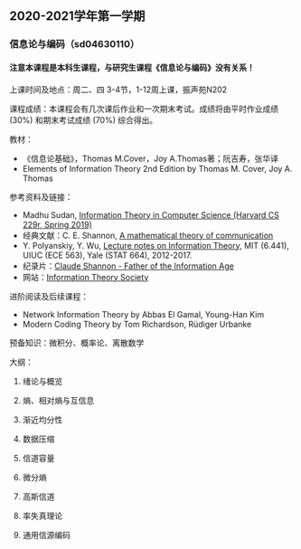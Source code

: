 ## 2020-2021学年第一学期
### 信息论与编码（sd04630110）
#### 注意本课程是本科生课程，与研究生课程《信息论与编码》没有关系！

上课时间及地点：周二、四 3-4节，1-12周上课，振声苑N202

课程成绩：本课程会有几次课后作业和一次期末考试。成绩将由平时作业成绩 (30%) 和期末考试成绩 (70%) 综合得出。

教材：
* 《信息论基础》，Thomas M.Cover，Joy A.Thomas著；阮吉寿，张华译
* Elements of Information Theory 2nd Edition by Thomas M. Cover, Joy A. Thomas

参考资料及链接：
* Madhu Sudan, [Information Theory in Computer Science (Harvard CS 229r, Spring 2019)](http://people.seas.harvard.edu/~madhusudan/courses/Spring2019/)
* 经典文献：C. E. Shannon, [A mathematical theory of communication](https://dl.acm.org/doi/10.1145/584091.584093)
* Y. Polyanskiy, Y. Wu, [Lecture notes on Information Theory](http://people.lids.mit.edu/yp/homepage/data/itlectures_v5.pdf), MIT (6.441), UIUC (ECE 563), Yale (STAT 664), 2012-2017.
* 纪录片：[Claude Shannon - Father of the Information Age](https://v.qq.com/x/page/a0197khdkeg.html)
* 网站：[Information Theory Society](https://www.itsoc.org/)

进阶阅读及后续课程：
* Network Information Theory by Abbas El Gamal, Young-Han Kim
* Modern Coding Theory by Tom Richardson, Rüdiger Urbanke

预备知识：微积分、概率论、离散数学

大纲：

1. 绪论与概览

2. 熵、相对熵与互信息

3. 渐近均分性

4. 数据压缩

5. 信道容量

6. 微分熵

7. 高斯信道

8. 率失真理论

9. 通用信源编码


